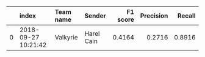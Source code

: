 |    | index               | Team name   | Sender     |   F1 score |   Precision |   Recall |
|---:|:--------------------|:------------|:-----------|-----------:|------------:|---------:|
|  0 | 2018-09-27 10:21:42 | Valkyrie    | Harel Cain |     0.4164 |      0.2716 |   0.8916 |